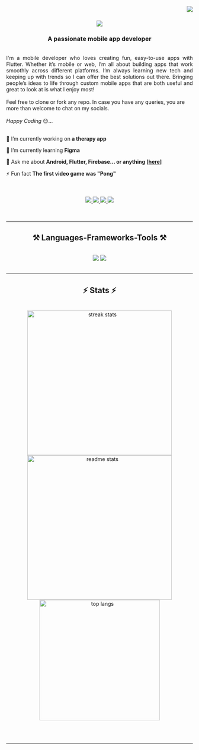 <img align="right" src="https://visitor-badge.laobi.icu/badge?page_id=mukwambo.mukwambo" />

<h1 align="center">
    <img src="https://readme-typing-svg.herokuapp.com/?font=Righteous&size=35&center=true&vCenter=true&width=500&height=70&duration=4000&lines=Hello+There!+👋;+I'm+Brian+Mukwambo!;+You+Finally+Found+Me+👏;" />
</h1>

<h3 align="center">A passionate mobile app developer</h3>

<br/>

<div align="justify">
I'm a mobile developer who loves creating fun, easy-to-use apps with Flutter. Whether it’s mobile or web, I’m all about building apps that work smoothly across different platforms. I’m always learning new tech and keeping up with trends so I can offer the best solutions out there. Bringing people’s ideas to life through custom mobile apps that are both useful and great to look at is what I enjoy most!</div>
<div>
<br/>
Feel free to clone or fork any repo. In case you have any queries, you are more than welcome to chat on my socials.</div>
<br/>
<div>
<i>Happy Coding</i> 😊...
 </div>

<br/>

<div align="justify">
  
 🔭 I’m currently working on **a therapy app**
 
 🌱 I’m currently learning **Figma**

💬 Ask me about **Android, Flutter, Firebase... or anything [<a href="https://github.com/mukwambo/mukwambo/issues/new"><b>here</b></a>]**

⚡ Fun fact **The first video game was "Pong"**

 </div>
 <br/>
 <br/>
 
<div align="center"> 
  <a href="mailto:obrianmukwambo@gmail.com">
    <img src="https://img.shields.io/badge/Gmail-333333?style=for-the-badge&logo=gmail&logoColor=red" />
  </a>
  <a href="https://linkedin.com/in/brian-mukwambo-80b685268/" target="_blank">
    <img src="https://img.shields.io/badge/LinkedIn-0077B5?style=for-the-badge&logo=linkedin&logoColor=white" />
  </a>
  <a href="https://instagram.com/_mukwambo_/">
    <img src="https://img.shields.io/badge/Instagram-E4405F?style=for-the-badge&logo=instagram&logoColor=white" />
  </a>
  <a href="#">
     <img src="https://img.shields.io/badge/Portfolio-FF5722?style=for-the-badge&logo=todoist&logoColor=white" /> 
  </a>
</div>
<br/>
<br/>

 <hr/>
 
<h2 align="center">⚒️ Languages-Frameworks-Tools ⚒️</h2>
<br/>
<div align="center">
    <img src="https://skillicons.dev/icons?i=androidstudio,flutter,dart,java,kotlin,firebase,html,css,javascript,typescript,python" />
    <img src="https://skillicons.dev/icons?i=vscode,github,git,linux,ubuntu,pycharm,idea,vim,figma" /><br>
</div>

<br/>
<hr/>

<h2 align="center">⚡ Stats ⚡</h2>
<br>
<div align=center>
  <img width=390 src="https://streak-stats.demolab.com/?user=mukwambo&count_private=true&theme=react&border_radius=10" alt="streak stats"/>
  <img width=390 src="https://github-readme-stats.vercel.app/api?username=mukwambo&count_private=true&show_icons=true&theme=react&rank_icon=github&border_radius=10" alt="readme stats" />
  <br/>
  <img width=325 align="center" src="https://github-readme-stats.vercel.app/api/top-langs/?username=mukwambo&hide=HTML&langs_count=8&layout=compact&theme=react&border_radius=10&size_weight=0.5&count_weight=0.5&exclude_repo=github-readme-stats" alt="top langs" />
</div>

<br/><br/>

<hr/>

<br/>

